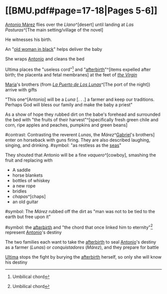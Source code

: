 # [[BMU.pdf#page=17-18|Pages 5-6]]
[Antonio Márez](</Antonio Márez>) flies over the *Llano*^[desert] until landing at *Las Pasturas*^[The main setting/village of the novel]

He witnesses his birth.

An "[old woman in black](</Ultima>)" helps deliver the baby

She wraps [Antonio](</Antonio Márez>) and cleans the bed

Ultima places the "useless cord"[^chord] and "[afterbirth](</afterbirth>)"^[items expelled after birth; the placenta and fetal membranes] at the feet of *[the Virgin](</the Virgin>)*

[Maria](</Gabriel and Maria Márez#Maria Márez>)'s brothers (from *[La Puerto de Los Lunas](</La Puerto>)*^[The port of the night]) arrive with gifts

"This one^[Antonio] will be a *Luna* \[. . .\] a farmer and keep our traditions. Perhaps God will bless our family and make the baby a priest"

As a show of hope they rubbed dirt on the babe's forehead and surrounded the bed with "the fruits of their harvest"^[specifically fresh green chile and corn, ripe apples and peaches, pumpkins and green beans]

#contrast: Contrasting the reverent *Lunas*, the *Márez*^[Gabriel](</[Gabriel and Maria Márez#Gabriel Márez>)'s brothers] enter on horseback with guns firing. They are also described laughing, singing, and drinking.
#symbol: "as restless as the [seas](</Water>)"

They shouted that Antonio will be a fine *vaquero*^[cowboy], smashing the fruit and replacing with
- A saddle
- horse blankets
- bottles of whiskey
- a new rope
- bridles
- *chapas*^[chaps]
- an old guitar

#symbol: The *Márez* rubbed off the dirt as "man was not to be tied to the earth but free upon it"

#symbol: the [afterbirth](</afterbirth>) and "the chord that once linked him to eternity"[^chord] represent [Antonio](</Antonio Márez>)'s destiny

The two families each want to take the [afterbirth](</afterbirth>) to seal [Antonio](</Antonio Márez>)'s destiny as a farmer (*Lunas*) or *conquistadores* (*Márez*), and they prepare for battle

[Ultima](</Ultima>) stops the fight by burying the [afterbirth](</afterbirth>) herself, so only she will know his destiny

[^chord]: Umbilical chord